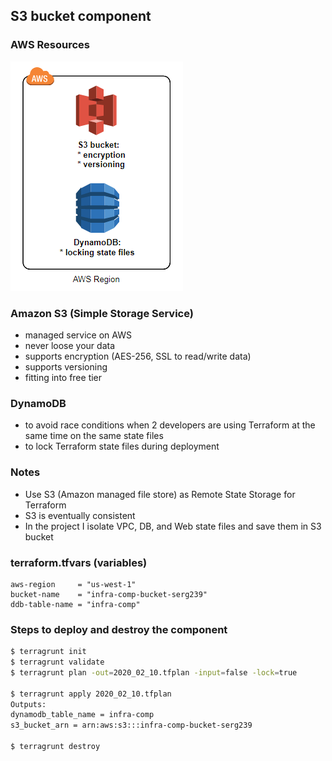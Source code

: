 ## S3 bucket component ##

### AWS Resources ###
![alt text](https://github.com/serg239/terraform/blob/master/aws/infra-comp/images/s3_dynamodb.png "AWS Resources")

### Amazon S3 (Simple Storage Service) ###
- managed service on AWS
- never loose your data
- supports encryption (AES-256, SSL to read/write data)
- supports versioning
- fitting into free tier

### DynamoDB ###
- to avoid race conditions when 2 developers are using Terraform at the same time on the same state files
- to lock Terraform state files during deployment

### Notes ###
- Use S3 (Amazon managed file store) as Remote State Storage for Terraform
- S3 is eventually consistent
- In the project I isolate VPC, DB, and Web state files and save them in S3 bucket

### terraform.tfvars (variables) ###
```hcl
aws-region     = "us-west-1"
bucket-name    = "infra-comp-bucket-serg239"
ddb-table-name = "infra-comp"
```

### Steps to deploy and destroy the component ###
```bash
$ terragrunt init
$ terragrunt validate
$ terragrunt plan -out=2020_02_10.tfplan -input=false -lock=true

$ terragrunt apply 2020_02_10.tfplan
Outputs:
dynamodb_table_name = infra-comp
s3_bucket_arn = arn:aws:s3:::infra-comp-bucket-serg239

$ terragrunt destroy
```
